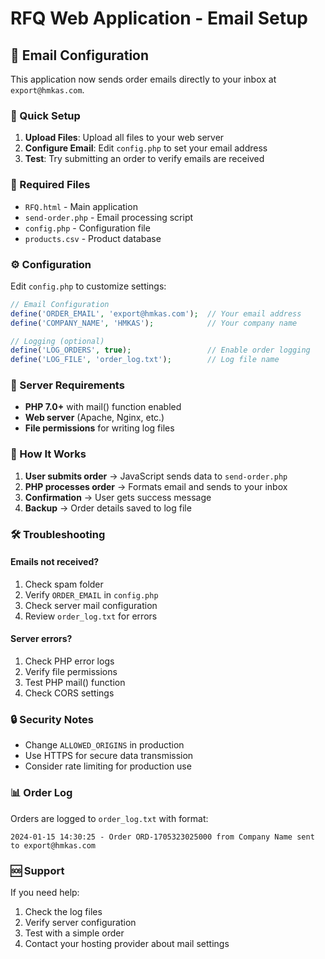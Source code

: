 # RFQ Web Application - Email Setup

## 📧 Email Configuration

This application now sends order emails directly to your inbox at `export@hmkas.com`.

### 🚀 Quick Setup

1. **Upload Files**: Upload all files to your web server
2. **Configure Email**: Edit `config.php` to set your email address
3. **Test**: Try submitting an order to verify emails are received

### 📁 Required Files

- `RFQ.html` - Main application
- `send-order.php` - Email processing script
- `config.php` - Configuration file
- `products.csv` - Product database

### ⚙️ Configuration

Edit `config.php` to customize settings:

```php
// Email Configuration
define('ORDER_EMAIL', 'export@hmkas.com');  // Your email address
define('COMPANY_NAME', 'HMKAS');            // Your company name

// Logging (optional)
define('LOG_ORDERS', true);                 // Enable order logging
define('LOG_FILE', 'order_log.txt');        // Log file name
```

### 🔧 Server Requirements

- **PHP 7.0+** with mail() function enabled
- **Web server** (Apache, Nginx, etc.)
- **File permissions** for writing log files

### 📧 How It Works

1. **User submits order** → JavaScript sends data to `send-order.php`
2. **PHP processes order** → Formats email and sends to your inbox
3. **Confirmation** → User gets success message
4. **Backup** → Order details saved to log file

### 🛠️ Troubleshooting

#### Emails not received?
1. Check spam folder
2. Verify `ORDER_EMAIL` in `config.php`
3. Check server mail configuration
4. Review `order_log.txt` for errors

#### Server errors?
1. Check PHP error logs
2. Verify file permissions
3. Test PHP mail() function
4. Check CORS settings

### 🔒 Security Notes

- Change `ALLOWED_ORIGINS` in production
- Use HTTPS for secure data transmission
- Consider rate limiting for production use

### 📊 Order Log

Orders are logged to `order_log.txt` with format:
```
2024-01-15 14:30:25 - Order ORD-1705323025000 from Company Name sent to export@hmkas.com
```

### 🆘 Support

If you need help:
1. Check the log files
2. Verify server configuration
3. Test with a simple order
4. Contact your hosting provider about mail settings 